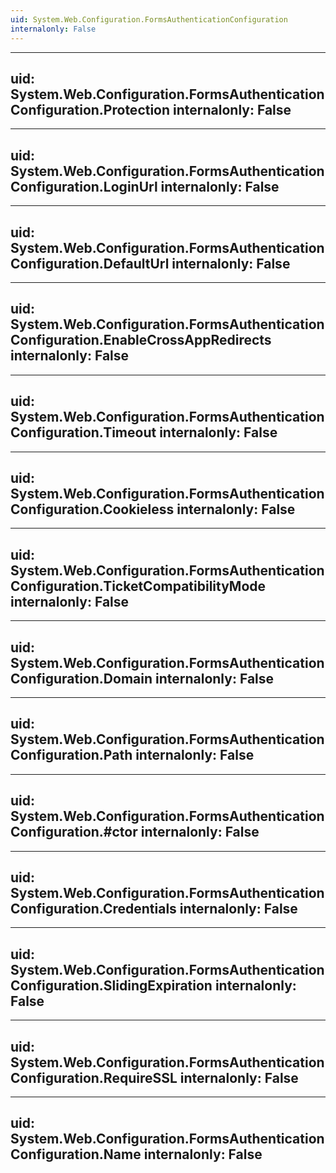 ```yaml
---
uid: System.Web.Configuration.FormsAuthenticationConfiguration
internalonly: False
---
```


---
uid: System.Web.Configuration.FormsAuthenticationConfiguration.Protection
internalonly: False
---

---
uid: System.Web.Configuration.FormsAuthenticationConfiguration.LoginUrl
internalonly: False
---

---
uid: System.Web.Configuration.FormsAuthenticationConfiguration.DefaultUrl
internalonly: False
---

---
uid: System.Web.Configuration.FormsAuthenticationConfiguration.EnableCrossAppRedirects
internalonly: False
---

---
uid: System.Web.Configuration.FormsAuthenticationConfiguration.Timeout
internalonly: False
---

---
uid: System.Web.Configuration.FormsAuthenticationConfiguration.Cookieless
internalonly: False
---

---
uid: System.Web.Configuration.FormsAuthenticationConfiguration.TicketCompatibilityMode
internalonly: False
---

---
uid: System.Web.Configuration.FormsAuthenticationConfiguration.Domain
internalonly: False
---

---
uid: System.Web.Configuration.FormsAuthenticationConfiguration.Path
internalonly: False
---

---
uid: System.Web.Configuration.FormsAuthenticationConfiguration.#ctor
internalonly: False
---

---
uid: System.Web.Configuration.FormsAuthenticationConfiguration.Credentials
internalonly: False
---

---
uid: System.Web.Configuration.FormsAuthenticationConfiguration.SlidingExpiration
internalonly: False
---

---
uid: System.Web.Configuration.FormsAuthenticationConfiguration.RequireSSL
internalonly: False
---

---
uid: System.Web.Configuration.FormsAuthenticationConfiguration.Name
internalonly: False
---
